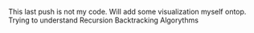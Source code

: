This last push is not my code. Will add some visualization myself ontop.
Trying to understand Recursion Backtracking Algorythms

